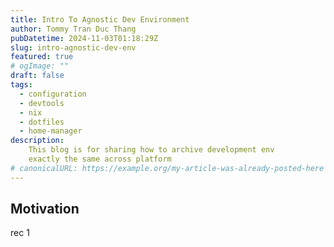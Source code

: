 ```yaml
---
title: Intro To Agnostic Dev Environment
author: Tommy Tran Duc Thang
pubDatetime: 2024-11-03T01:18:29Z
slug: intro-agnostic-dev-env
featured: true
# ogImage: ""
draft: false
tags:
  - configuration
  - devtools
  - nix
  - dotfiles
  - home-manager
description:
    This blog is for sharing how to archive development env
    exactly the same across platform
# canonicalURL: https://example.org/my-article-was-already-posted-here
---
```


## Motivation

rec 1
